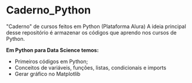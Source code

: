 # Caderno_Python
"Caderno" de cursos feitos em Python (Plataforma Alura)
A ideia principal desse repositório é armazenar os códigos que aprendo nos cursos de Python.

**Em Python para Data Science temos:**

- Primeiros códigos em Python;
- Conceitos de variáveis, funções, listas, condicionais e imports
- Gerar gráfico no Matplotlib
